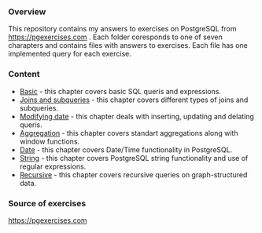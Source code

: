 ### Overview

This repository contains my answers to exercises on PostgreSQL from https://pgexercises.com . 
Each folder coresponds to one of seven charapters and contains files with answers to exercises. 
Each file has one implemented query for each exercise.

### Content

- [Basic](basic/) - this chapter covers basic SQL queris and expressions.
- [Joins and subqueries](joins_and_subqueries/) - this chapter covers different types of joins and subqueries.
- [Modifying date](modifying_data/) - this chapter deals with inserting, updating and delating queris.
- [Aggregation](aggregates/) - this chapter covers standart aggregations along with window functions.
- [Date](date/) - this chapter covers Date/Time functionality in PostgreSQL.
- [String](string/) - this chapter covers PostgreSQL string functionality and use of regular expressions.
- [Recursive](recursive/) - this chapter covers recursive queries on graph-structured data.

### Source of exercises

https://pgexercises.com
